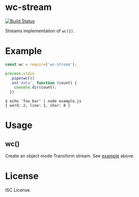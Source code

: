 wc-stream
==========
[![Build Status](https://travis-ci.org/cdolan/wc-stream.svg?branch=master)](https://travis-ci.org/cdolan/wc-stream)

Streams implementation of `wc(1)`.

Example
========

```js
const wc = require('wc-stream');

process.stdin
  .pipe(wc())
  .on('data', function (count) {
    console.dir(count);
  })
```

```
$ echo 'foo bar' | node example.js
{ word: 2, line: 1, char: 8 }
```

Usage
======

wc()
-----

Create an object mode Transform stream. See [example](#example) above.

License
========

ISC License.
